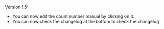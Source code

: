 Version 1.5:
  - You can now edit the count number manual by clicking on it.
  - You can now check the changelog at the bottom to check the changelog
